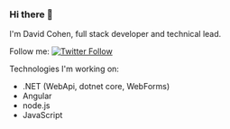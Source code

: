 ### Hi there 👋

I'm David Cohen, full stack developer and technical lead.

Follow me:
<a class="header-badge" target="_blank" href="https://twitter.com/dav_co_il">
  <img alt="Twitter Follow" src="https://img.shields.io/twitter/follow/dav_co_il?style=social">
  </a> 

Technologies I'm working on:
- .NET (WebApi, dotnet core, WebForms)
- Angular 
- node.js
- JavaScript 
